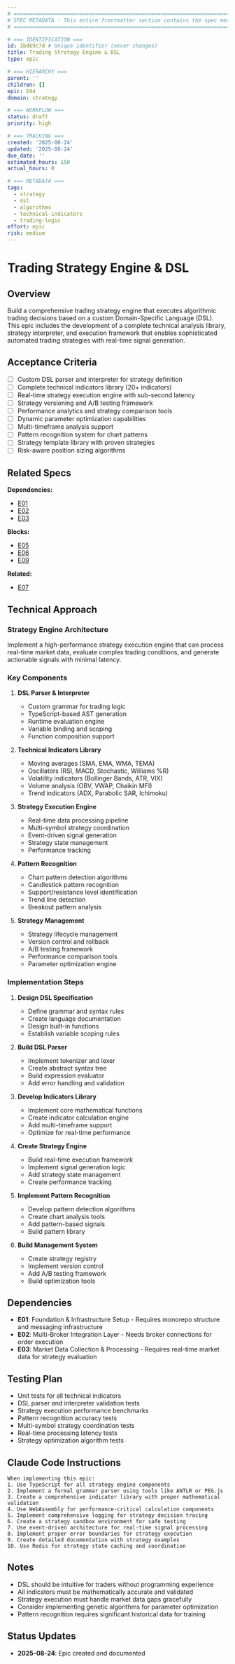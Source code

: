 ```yaml
---
# ============================================================================
# SPEC METADATA - This entire frontmatter section contains the spec metadata
# ============================================================================

# === IDENTIFICATION ===
id: 1bd69c7d # Unique identifier (never changes)
title: Trading Strategy Engine & DSL
type: epic

# === HIERARCHY ===
parent: ''
children: []
epic: E04
domain: strategy

# === WORKFLOW ===
status: draft
priority: high

# === TRACKING ===
created: '2025-08-24'
updated: '2025-08-24'
due_date: ''
estimated_hours: 150
actual_hours: 0

# === METADATA ===
tags:
  - strategy
  - dsl
  - algorithms
  - technical-indicators
  - trading-logic
effort: epic
risk: medium
---
```


# Trading Strategy Engine & DSL

## Overview

Build a comprehensive trading strategy engine that executes algorithmic trading decisions based on a custom Domain-Specific Language (DSL). This epic includes the development of a complete technical analysis library, strategy interpreter, and execution framework that enables sophisticated automated trading strategies with real-time signal generation.

## Acceptance Criteria

- [ ] Custom DSL parser and interpreter for strategy definition
- [ ] Complete technical indicators library (20+ indicators)
- [ ] Real-time strategy execution engine with sub-second latency
- [ ] Strategy versioning and A/B testing framework
- [ ] Performance analytics and strategy comparison tools
- [ ] Dynamic parameter optimization capabilities
- [ ] Multi-timeframe analysis support
- [ ] Pattern recognition system for chart patterns
- [ ] Strategy template library with proven strategies
- [ ] Risk-aware position sizing algorithms

## Related Specs

**Dependencies:**

- [E01](../E01/spec.md)
- [E02](../E02/spec.md)
- [E03](../E03/spec.md)

**Blocks:**

- [E05](../E05/spec.md)
- [E06](../E06/spec.md)
- [E09](../E09/spec.md)

**Related:**

- [E07](../E07/spec.md)

## Technical Approach

### Strategy Engine Architecture

Implement a high-performance strategy execution engine that can process real-time market data, evaluate complex trading conditions, and generate actionable signals with minimal latency.

### Key Components

1. **DSL Parser & Interpreter**
   - Custom grammar for trading logic
   - TypeScript-based AST generation
   - Runtime evaluation engine
   - Variable binding and scoping
   - Function composition support

2. **Technical Indicators Library**
   - Moving averages (SMA, EMA, WMA, TEMA)
   - Oscillators (RSI, MACD, Stochastic, Williams %R)
   - Volatility indicators (Bollinger Bands, ATR, VIX)
   - Volume analysis (OBV, VWAP, Chaikin MFI)
   - Trend indicators (ADX, Parabolic SAR, Ichimoku)

3. **Strategy Execution Engine**
   - Real-time data processing pipeline
   - Multi-symbol strategy coordination
   - Event-driven signal generation
   - Strategy state management
   - Performance tracking

4. **Pattern Recognition**
   - Chart pattern detection algorithms
   - Candlestick pattern recognition
   - Support/resistance level identification
   - Trend line detection
   - Breakout pattern analysis

5. **Strategy Management**
   - Strategy lifecycle management
   - Version control and rollback
   - A/B testing framework
   - Performance comparison tools
   - Parameter optimization engine

### Implementation Steps

1. **Design DSL Specification**
   - Define grammar and syntax rules
   - Create language documentation
   - Design built-in functions
   - Establish variable scoping rules

2. **Build DSL Parser**
   - Implement tokenizer and lexer
   - Create abstract syntax tree
   - Build expression evaluator
   - Add error handling and validation

3. **Develop Indicators Library**
   - Implement core mathematical functions
   - Create indicator calculation engine
   - Add multi-timeframe support
   - Optimize for real-time performance

4. **Create Strategy Engine**
   - Build real-time execution framework
   - Implement signal generation logic
   - Add strategy state management
   - Create performance tracking

5. **Implement Pattern Recognition**
   - Develop pattern detection algorithms
   - Create chart analysis tools
   - Add pattern-based signals
   - Build pattern library

6. **Build Management System**
   - Create strategy registry
   - Implement version control
   - Add A/B testing framework
   - Build optimization tools

## Dependencies

- **E01**: Foundation & Infrastructure Setup - Requires monorepo structure and messaging infrastructure
- **E02**: Multi-Broker Integration Layer - Needs broker connections for order execution
- **E03**: Market Data Collection & Processing - Requires real-time market data for strategy evaluation

## Testing Plan

- Unit tests for all technical indicators
- DSL parser and interpreter validation tests
- Strategy execution performance benchmarks
- Pattern recognition accuracy tests
- Multi-symbol strategy coordination tests
- Real-time processing latency tests
- Strategy optimization algorithm tests

## Claude Code Instructions

```
When implementing this epic:
1. Use TypeScript for all strategy engine components
2. Implement a formal grammar parser using tools like ANTLR or PEG.js
3. Create a comprehensive indicator library with proper mathematical validation
4. Use WebAssembly for performance-critical calculation components
5. Implement comprehensive logging for strategy decision tracing
6. Create a strategy sandbox environment for safe testing
7. Use event-driven architecture for real-time signal processing
8. Implement proper error boundaries for strategy execution
9. Create detailed documentation with strategy examples
10. Use Redis for strategy state caching and coordination
```

## Notes

- DSL should be intuitive for traders without programming experience
- All indicators must be mathematically accurate and validated
- Strategy execution must handle market data gaps gracefully
- Consider implementing genetic algorithms for parameter optimization
- Pattern recognition requires significant historical data for training

## Status Updates

- **2025-08-24**: Epic created and documented
